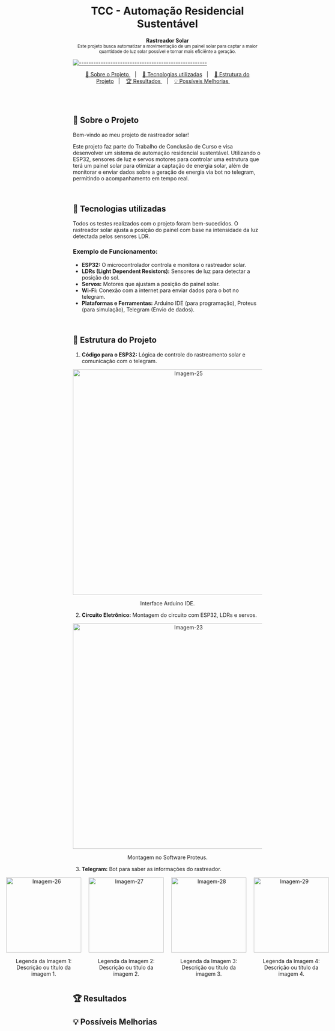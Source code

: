 <h1 align="center"> TCC - Automação Residencial Sustentável </h1>

<a id="Sumário"></a>

<p align="center">
  <b> Rastreador Solar </b></br>
  <sub> Este projeto busca automatizar a movimentação de um painel solar para captar a maior quantidade de luz solar possível e tornar mais eficiênte a geração.
  <sub>
</p>

[![-----------------------------------------------------](https://raw.githubusercontent.com/andreasbm/readme/master/assets/lines/colored.png)](#table-of-contents)

<p align="center">
  <a href="#Sobre o Projeto"> 🧩 Sobre o Projeto </a>&nbsp;&nbsp;&nbsp;|&nbsp;&nbsp;&nbsp;
  <a href="#Tecnologias utilizadas"> 🚀 Tecnologias utilizadas</a>&nbsp;&nbsp;&nbsp;|&nbsp;&nbsp;&nbsp;
  <a href="#Estrutura do Projeto"> 🧪 Estrutura do Projeto</a>&nbsp;&nbsp;&nbsp;|&nbsp;&nbsp;&nbsp;
  <a href="#Resultados"> 🏆 Resultados </a>&nbsp;&nbsp;&nbsp;|&nbsp;&nbsp;&nbsp;
  <a href="#Possíveis Melhorias"> 💡 Possíveis Melhorias </a>&nbsp;&nbsp;&nbsp;&nbsp;&nbsp;&nbsp;
</p>

<br/>

<br/>

<a id="Sobre o Projeto"></a>
## 🧩 Sobre o Projeto 

Bem-vindo ao meu projeto de rastreador solar! 

Este projeto faz parte do Trabalho de Conclusão de Curso e visa desenvolver um sistema de automação residencial sustentável. Utilizando o ESP32, sensores de luz e servos motores para controlar uma estrutura que terá um painel solar para otimizar a captação de energia solar, além de monitorar e enviar dados sobre a geração de energia via bot no telegram, permitindo o acompanhamento em tempo real.

<br/>

<a id="Tecnologias utilizadas"></a>
## 🚀 Tecnologias utilizadas 

Todos os testes realizados com o projeto foram bem-sucedidos. O rastreador solar ajusta a posição do painel com base na intensidade da luz detectada pelos sensores LDR.

### Exemplo de Funcionamento:

- **ESP32:** O microcontrolador controla e monitora o rastreador solar.
- **LDRs (Light Dependent Resistors):** Sensores de luz para detectar a posição do sol.
- **Servos:** Motores que ajustam a posição do painel solar.
- **Wi-Fi:** Conexão com a internet para enviar dados para o bot no telegram.
- **Plataformas e Ferramentas:** Arduino IDE (para programação), Proteus (para simulação), Telegram (Envio de dados).

<br/>

<a id="Estrutura do Projeto"></a>
## 🧪 Estrutura do Projeto

1. **Código para o ESP32:** Lógica de controle do rastreamento solar e comunicação com o telegram.

<p align="center">
  <a href="https://ibb.co/KjMHSfc">
    <img src="https://i.ibb.co/6R35LTc/Imagem-25.jpg" alt="Imagem-25" style="width: 600px; height: auto;">
  </a>
  <p align="center">Interface Arduino IDE.</figcaption>
</figure>

2. **Circuito Eletrônico:** Montagem do circuito com ESP32, LDRs e servos.

<p align="center">
  <a href="https://ibb.co/2Pz6N1b">
    <img src="https://i.ibb.co/nfX0CNW/Imagem-23.jpg" alt="Imagem-23" style="width: 600px; height: auto;">
  </a>
</p>
<p align="center">Montagem no Software Proteus.</p>
   
3. **Telegram:** Bot para saber as informações do rastreador.

<div style="display: flex; justify-content: center; gap: 20px;">
  <div style="text-align: center;">
    <a href="https://ibb.co/k6Zy0sQ">
      <img src="https://i.ibb.co/mFpBtV6/Imagem-26.jpg" alt="Imagem-26" style="width: 200px; height: auto;">
    </a>
    <p>Legenda da Imagem 1: Descrição ou título da imagem 1.</p>
  </div>

  <div style="text-align: center;">
    <a href="https://ibb.co/XyrGMGX">
      <img src="https://i.ibb.co/CJ3SDSB/Imagem-27.jpg" alt="Imagem-27" style="width: 200px; height: auto;">
    </a>
    <p>Legenda da Imagem 2: Descrição ou título da imagem 2.</p>
  </div>

  <div style="text-align: center;">
    <a href="https://ibb.co/M8g2nJw">
      <img src="https://i.ibb.co/KN50684/Imagem-28.jpg" alt="Imagem-28" style="width: 200px; height: auto;">
    </a>
    <p>Legenda da Imagem 3: Descrição ou título da imagem 3.</p>
  </div>

  <div style="text-align: center;">
    <a href="https://ibb.co/WvwkRTK">
      <img src="https://i.ibb.co/pj8fkmX/Imagem-29.jpg" alt="Imagem-29" style="width: 200px; height: auto;">
    </a>
    <p>Legenda da Imagem 4: Descrição ou título da imagem 4.</p>
  </div>
</div>

<a id="Resultados"></a>
## 🏆 Resultados

<a id="Possíveis Melhorias"></a>
## 💡 Possíveis Melhorias



